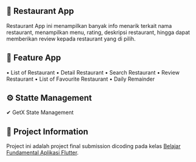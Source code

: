 ## 🍿 Restaurant App

Restaurant App ini menampilkan banyak info menarik terkait nama restaurant, menampilkan menu, rating, deskripsi restaurant, hingga dapat memberikan review kepada restaurant yang di pilih.

## 📱 Feature App
•  List of Restaurant
•  Detail Restaurant
•  Search Restaurant
•  Review Restaurant
•  List of Favourite Restaurant
•  Daily Remainder

## ⚙️ Statte Management
✔︎  GetX State Management

## 📌 Project Information
Project ini adalah project final submission dicoding pada kelas [Belajar Fundamental Aplikasi Flutter](https://www.dicoding.com/academies/195).
